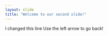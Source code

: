 ```yaml
---
layout: slide
title: "Welcome to our second slide!"
---
```

I changed this line 
Use the left arrow to go back!
